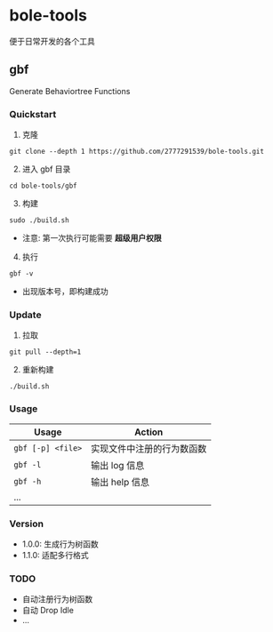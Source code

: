 # bole-tools

便于日常开发的各个工具

## gbf

Generate Behaviortree Functions

### Quickstart

1. 克隆

```
git clone --depth 1 https://github.com/2777291539/bole-tools.git
```

2. 进入 gbf 目录

```
cd bole-tools/gbf
```

3. 构建

```
sudo ./build.sh
```

- 注意: 第一次执行可能需要 **超级用户权限**

4. 执行

```
gbf -v
```

- 出现版本号，即构建成功

### Update

1. 拉取

```
git pull --depth=1
```

2. 重新构建

```
./build.sh
```

### Usage

|Usage|Action|
|-|-|
|`gbf [-p] <file>`|实现文件中注册的行为数函数|
|`gbf -l`|输出 log 信息|
|`gbf -h`|输出 help 信息|
|...||

### Version

- 1.0.0: 生成行为树函数
- 1.1.0: 适配多行格式

### TODO

- 自动注册行为树函数
- 自动 Drop Idle
- ...
